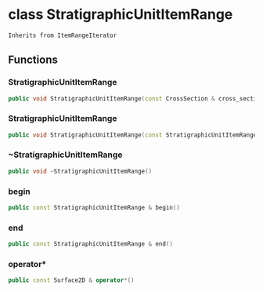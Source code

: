 # class StratigraphicUnitItemRange

```cpp
Inherits from ItemRangeIterator
```

## Functions

### StratigraphicUnitItemRange

```cpp
public void StratigraphicUnitItemRange(const CrossSection & cross_section, const StratigraphicUnit2D & stratigraphic_unit)
```

### StratigraphicUnitItemRange

```cpp
public void StratigraphicUnitItemRange(const StratigraphicUnitItemRange & range)
```

### ~StratigraphicUnitItemRange

```cpp
public void ~StratigraphicUnitItemRange()
```

### begin

```cpp
public const StratigraphicUnitItemRange & begin()
```

### end

```cpp
public const StratigraphicUnitItemRange & end()
```

### operator\*

```cpp
public const Surface2D & operator*()
```
